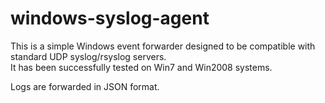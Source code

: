 # windows-syslog-agent
This is a simple Windows event forwarder designed to be compatible with standard UDP syslog/rsyslog servers.  
It has been successfully tested on Win7 and Win2008 systems.

Logs are forwarded in JSON format.

